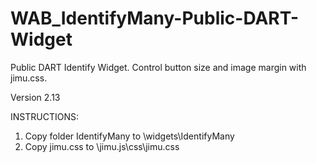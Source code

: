 # WAB_IdentifyMany-Public-DART-Widget
Public DART Identify Widget. Control button size and image margin with jimu.css.

Version 2.13

INSTRUCTIONS:
1. Copy folder IdentifyMany to \widgets\IdentifyMany
2. Copy jimu.css to \jimu.js\css\jimu.css
